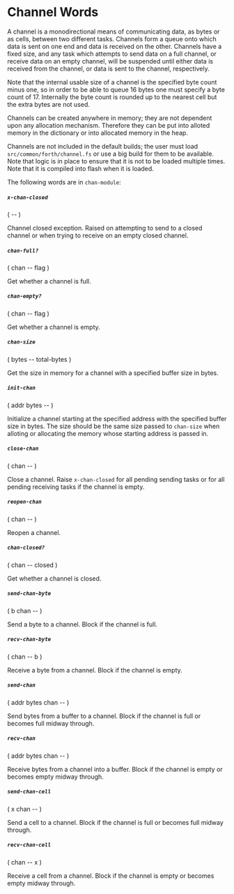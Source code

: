 # Channel Words

A channel is a monodirectional means of communicating data, as bytes or as cells, between two different tasks. Channels form a queue onto which data is sent on one end and data is received on the other. Channels have a fixed size, and any task which attempts to send data on a full channel, or receive data on an empty channel, will be suspended until either data is received from the channel, or data is sent to the channel, respectively.

Note that the internal usable size of a channel is the specified byte count minus one, so in order to be able to queue 16 bytes one must specify a byte count of 17. Internally the byte count is rounded up to the nearest cell but the extra bytes are not used.

Channels can be created anywhere in memory; they are not dependent upon any allocation mechanism. Therefore they can be put into alloted memory in the dictionary or into allocated memory in the heap.

Channels are not included in the default builds; the user must load `src/common/forth/channel.fs` or use a big build for them to be available. Note that logic is in place to ensure that it is not to be loaded multiple times. Note that it is compiled into flash when it is loaded.

The following words are in `chan-module`:

##### `x-chan-closed`
( -- )

Channel closed exception. Raised on attempting to send to a closed channel or when trying to receive on an empty closed channel.

##### `chan-full?`
( chan -- flag )

Get whether a channel is full.

##### `chan-empty?`
( chan -- flag )

Get whether a channel is empty.

##### `chan-size`
( bytes -- total-bytes )

Get the size in memory for a channel with a specified buffer size in bytes.

##### `init-chan`
( addr bytes -- )

Initialize a channel starting at the specified address with the specified buffer size in bytes. The size should be the same size passed to `chan-size` when alloting or allocating the memory whose starting address is passed in.

##### `close-chan`
( chan -- )

Close a channel. Raise `x-chan-closed` for all pending sending tasks or for all pending receiving tasks if the channel is empty.

##### `reopen-chan`
( chan -- )

Reopen a channel.

##### `chan-closed?`
( chan -- closed )

Get whether a channel is closed.

##### `send-chan-byte`
( b chan -- )

Send a byte to a channel. Block if the channel is full.

##### `recv-chan-byte`
( chan -- b )

Receive a byte from a channel. Block if the channel is empty.

##### `send-chan`
( addr bytes chan -- )

Send bytes from a buffer to a channel. Block if the channel is full or becomes full midway through.

##### `recv-chan`
( addr bytes chan -- )

Receive bytes from a channel into a buffer. Block if the channel is empty or becomes empty midway through.

##### `send-chan-cell`
( x chan -- )

Send a cell to a channel. Block if the channel is full or becomes full midway through.

##### `recv-chan-cell`
( chan -- x )

Receive a cell from a channel. Block if the channel is empty or becomes empty midway through.